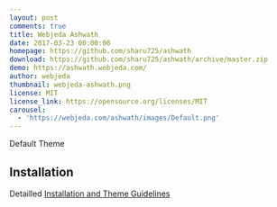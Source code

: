 ```yaml
---
layout: post
comments: true
title: Webjeda Ashwath
date: 2017-03-23 00:00:00
homepage: https://github.com/sharu725/ashwath
download: https://github.com/sharu725/ashwath/archive/master.zip
demo: https://ashwath.webjeda.com/
author: webjeda
thumbnail: webjeda-ashwath.png
license: MIT
license_link: https://opensource.org/licenses/MIT
carousel:
  - 'https://webjeda.com/ashwath/images/Default.png'
---
```


Default Theme

## Installation

Detailled [Installation and Theme Guidelines](https://blog.webjeda.com/jekyll-themes/)
